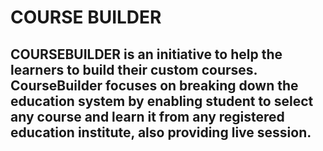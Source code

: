 # COURSE BUILDER

## COURSEBUILDER is an initiative to help the learners to build their custom courses. CourseBuilder     focuses on breaking down the education system by enabling student to select any course and learn it from any registered education institute, also providing live session.